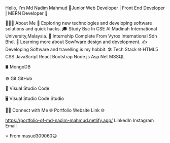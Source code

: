 Hello, I'm Md Nadim Mahmud
🚀Junior Web Developer | Front End Developer | MERN Developer 🚀

👨🏻‍💻  About Me
🤔   Exploring new technologies and developing software solutions and quick hacks.
🎓   Study Bsc In CSE Al Madinah International University,Malaysia.
💼   Internship Complete From Vyrox International Sdn Bhd.
🌱   Learning more about Sowfware design and development.
✍️   Developing Software and travelling is my hobbit.
🛠  Tech Stack
🌐   HTML5 CSS JavaScript React Bootstrap Node.js Asp.Net MSSQL 

🛢   MongoDB

⚙️   Git GitHub

🔧   Visual Studio Code 

🖥 Visual Studio Code Studio

🤝🏻  Connect with Me
🌐 Portfolio Website Link 🌐

https://portfolio-of-md-nadim-mahmud.netlify.app/ LinkedIn Instagram Email

⭐️ From masud309060😃

